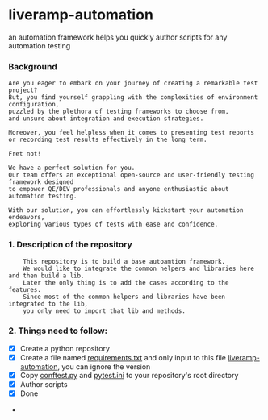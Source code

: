 # liveramp-automation
an automation framework helps you quickly author scripts for any automation testing 



### Background

    Are you eager to embark on your journey of creating a remarkable test project? 
    But, you find yourself grappling with the complexities of environment configuration, 
    puzzled by the plethora of testing frameworks to choose from, 
    and unsure about integration and execution strategies. 

    Moreover, you feel helpless when it comes to presenting test reports 
    or recording test results effectively in the long term.

    Fret not!

    We have a perfect solution for you. 
    Our team offers an exceptional open-source and user-friendly testing framework designed 
    to empower QE/DEV professionals and anyone enthusiastic about automation testing. 
    
    With our solution, you can effortlessly kickstart your automation endeavors, 
    exploring various types of tests with ease and confidence.


### 1. Description of the repository
        This repository is to build a base autoamtion framework. 
        We would like to integrate the common helpers and libraries here and then build a lib.
        Later the only thing is to add the cases according to the features. 
        Since most of the common helpers and libraries have been integrated to the lib, 
        you only need to import that lib and methods.

### 2. Things need to follow:  
- [x] Create a python repository
- [x] Create a file named [requirements.txt](credentials/requirements.txt) and only input to this file [liveramp-automation](liveramp-automation), you can ignore the version
- [x] Copy [conftest.py](conftest.py) and [pytest.ini](pytest.ini) to your repository's root directory
- [x] Author scripts
- [x] Done
- 
